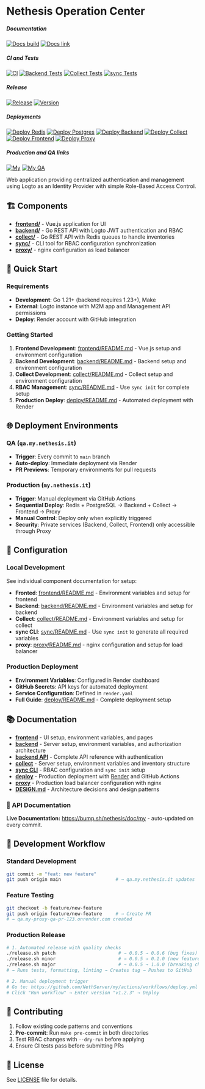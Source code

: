 # Nethesis Operation Center

##### Documentation
[![Docs build](https://img.shields.io/github/actions/workflow/status/NethServer/my/docs.yml?style=for-the-badge&label=Docs%20build)](https://github.com/NethServer/my/actions/workflows/docs.yml)
[![Docs link](https://img.shields.io/badge/docs-available-blue?style=for-the-badge&label=Docs%20link)](https://bump.sh/nethesis/doc/my)

##### CI and Tests
[![CI](https://img.shields.io/github/actions/workflow/status/NethServer/my/ci.yml?style=for-the-badge&label=CI)](https://github.com/NethServer/my/actions/workflows/ci.yml)
[![Backend Tests](https://img.shields.io/github/actions/workflow/status/NethServer/my/ci.yml?job=backend-tests&label=Backend%20Tests&style=for-the-badge)](https://github.com/NethServer/my/actions/workflows/ci.yml)
[![Collect Tests](https://img.shields.io/github/actions/workflow/status/NethServer/my/ci.yml?job=collect-tests&label=Collect%20Tests&style=for-the-badge)](https://github.com/NethServer/my/actions/workflows/ci.yml)
[![sync Tests](https://img.shields.io/github/actions/workflow/status/NethServer/my/ci.yml?job=sync-tests&label=sync%20Tests&style=for-the-badge)](https://github.com/NethServer/my/actions/workflows/ci.yml)


##### Release
[![Release](https://img.shields.io/github/actions/workflow/status/NethServer/my/release.yml?style=for-the-badge&label=Release)](https://github.com/NethServer/my/actions/workflows/release.yml)
[![Version](https://img.shields.io/github/v/release/NethServer/my?style=for-the-badge&color=3a3c3f&label=Version)](https://github.com/NethServer/my/releases)

##### Deployments
[![Deploy Redis](https://img.shields.io/github/actions/workflow/status/NethServer/my/deploy.yml?job=deploy-redis&label=Deploy%20Redis&style=for-the-badge)](https://github.com/NethServer/my/actions/workflows/deploy.yml)
[![Deploy Postgres](https://img.shields.io/github/actions/workflow/status/NethServer/my/deploy.yml?job=deploy-postgres&label=Deploy%20Postgres&style=for-the-badge)](https://github.com/NethServer/my/actions/workflows/deploy.yml)
[![Deploy Backend](https://img.shields.io/github/actions/workflow/status/NethServer/my/deploy.yml?job=deploy-backend&label=Deploy%20Backend&style=for-the-badge)](https://github.com/NethServer/my/actions/workflows/deploy.yml)
[![Deploy Collect](https://img.shields.io/github/actions/workflow/status/NethServer/my/deploy.yml?job=deploy-collect&label=Deploy%20Collect&style=for-the-badge)](https://github.com/NethServer/my/actions/workflows/deploy.yml)
[![Deploy Frontend](https://img.shields.io/github/actions/workflow/status/NethServer/my/deploy.yml?job=deploy-frontend&label=Deploy%20Frontend&style=for-the-badge)](https://github.com/NethServer/my/actions/workflows/deploy.yml)
[![Deploy Proxy](https://img.shields.io/github/actions/workflow/status/NethServer/my/deploy.yml?job=deploy-proxy&label=Deploy%20Proxy&style=for-the-badge)](https://github.com/NethServer/my/actions/workflows/deploy.yml)

##### Production and QA links
[![My](https://img.shields.io/badge/docs-available-blue?style=for-the-badge&label=my.nethesis.it)](https://my-proxy-prod.onrender.com)
[![My QA](https://img.shields.io/badge/docs-available-blue?style=for-the-badge&label=qa.my.nethesis.it)](https://my-proxy-qa.onrender.com)

Web application providing centralized authentication and management using Logto as an Identity Provider with simple Role-Based Access Control.

## 🏗️ Components

- **[frontend/](./frontend/)** - Vue.js application for UI
- **[backend/](./backend/)** - Go REST API with Logto JWT authentication and RBAC
- **[collect/](./collect/)** - Go REST API with Redis queues to handle inventories
- **[sync/](./sync/)** - CLI tool for RBAC configuration synchronization
- **[proxy/](./proxy/)** - nginx configuration as load balancer

## 🚀 Quick Start

### Requirements
- **Development**: Go 1.21+ (backend requires 1.23+), Make
- **External**: Logto instance with M2M app and Management API permissions
- **Deploy**: Render account with GitHub integration

### Getting Started
1. **Frontend Development**: [frontend/README.md](./frontend/README.md) - Vue.js setup and environment configuration
1. **Backend Development**: [backend/README.md](./backend/README.md) - Backend setup and environment configuration
1. **Collect Development**: [collect/README.md](./collect/README.md) - Collect setup and environment configuration
2. **RBAC Management**: [sync/README.md](./sync/README.md) - Use `sync init` for complete setup
3. **Production Deploy**: [deploy/README.md](./deploy/README.md) - Automated deployment with Render

## 🌐 Deployment Environments

### QA (`qa.my.nethesis.it`)
- **Trigger**: Every commit to `main` branch
- **Auto-deploy**: Immediate deployment via Render
- **PR Previews**: Temporary environments for pull requests

### Production (`my.nethesis.it`)
- **Trigger**: Manual deployment via GitHub Actions
- **Sequential Deploy**: Redis + PostgreSQL → Backend + Collect → Frontend → Proxy
- **Manual Control**: Deploy only when explicitly triggered
- **Security**: Private services (Backend, Collect, Frontend) only accessible through Proxy

## 📝 Configuration

### Local Development
See individual component documentation for setup:
- **Fronted**: [frontend/README.md](./frontend/README.md) - Environment variables and setup for frontend
- **Backend**: [backend/README.md](./backend/README.md) - Environment variables and setup for backend
- **Collect**: [collect/README.md](./collect/README.md) - Environment variables and setup for collect
- **sync CLI**: [sync/README.md](./sync/README.md) - Use `sync init` to generate all required variables
- **proxy**: [proxy/README.md](./proxy/README.md) - nginx configuration and setup for load balancer

### Production Deployment
- **Environment Variables**: Configured in Render dashboard
- **GitHub Secrets**: API keys for automated deployment
- **Service Configuration**: Defined in `render.yaml`
- **Full Guide**: [deploy/README.md](./deploy/README.md) - Complete deployment setup

## 📚 Documentation

- **[frontend](./frontend/README.md)** - UI setup, environment variables, and pages
- **[backend](./backend/README.md)** - Server setup, environment variables, and authorization architecture
- **[backend API](./backend/API.md)** - Complete API reference with authentication
- **[collect](./collect/README.md)** - Server setup, environment variables and inventory structure
- **[sync CLI](./sync/README.md)** - RBAC configuration and `sync init` setup
- **[deploy](./deploy/README.md)** - Production deployment with [Render](render.yaml) and GitHub Actions
- **[proxy](./proxy/README.md)** - Production load balancer configuration with nginx
- **[DESIGN.md](./DESIGN.md)** - Architecture decisions and design patterns

### 📖 API Documentation
**Live Documentation:** https://bump.sh/nethesis/doc/my - auto-updated on every commit.

## 🤝 Development Workflow

### Standard Development
```bash
git commit -m "feat: new feature"
git push origin main                    # → qa.my.nethesis.it updates
```

### Feature Testing
```bash
git checkout -b feature/new-feature
git push origin feature/new-feature     # → Create PR
# → qa.my-proxy-qa-pr-123.onrender.com created
```

### Production Release
```bash
# 1. Automated release with quality checks
./release.sh patch                       # → 0.0.5 → 0.0.6 (bug fixes)
./release.sh minor                       # → 0.0.5 → 0.1.0 (new features)
./release.sh major                       # → 0.0.5 → 1.0.0 (breaking changes)
# → Runs tests, formatting, linting → Creates tag → Pushes to GitHub

# 2. Manual deployment trigger
# Go to: https://github.com/NethServer/my/actions/workflows/deploy.yml
# Click "Run workflow" → Enter version "v1.2.3" → Deploy
```

## 🤝 Contributing

1. Follow existing code patterns and conventions
2. **Pre-commit**: Run `make pre-commit` in both directories
3. Test RBAC changes with `--dry-run` before applying
4. Ensure CI tests pass before submitting PRs

## 📄 License

See [LICENSE](./LICENSE) file for details.
